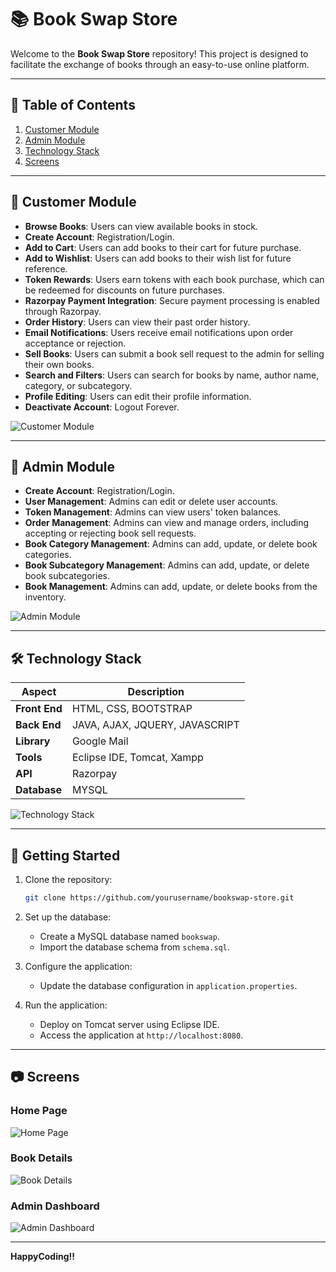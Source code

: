 # 📚 Book Swap Store

Welcome to the **Book Swap Store** repository! This project is designed to facilitate the exchange of books through an easy-to-use online platform.

---

## 📑 Table of Contents

1. [Customer Module](#customer-module)
2. [Admin Module](#admin-module)
3. [Technology Stack](#technology-stack)
4. [Screens](#screens)

---

## 👥 Customer Module

- **Browse Books**: Users can view available books in stock.
- **Create Account**: Registration/Login.
- **Add to Cart**: Users can add books to their cart for future purchase.
- **Add to Wishlist**: Users can add books to their wish list for future reference.
- **Token Rewards**: Users earn tokens with each book purchase, which can be redeemed for discounts on future purchases.
- **Razorpay Payment Integration**: Secure payment processing is enabled through Razorpay.
- **Order History**: Users can view their past order history.
- **Email Notifications**: Users receive email notifications upon order acceptance or rejection.
- **Sell Books**: Users can submit a book sell request to the admin for selling their own books.
- **Search and Filters**: Users can search for books by name, author name, category, or subcategory.
- **Profile Editing**: Users can edit their profile information.
- **Deactivate Account**: Logout Forever.

![Customer Module](https://via.placeholder.com/400x200.png?text=Customer+Module)

---

## 🔧 Admin Module

- **Create Account**: Registration/Login.
- **User Management**: Admins can edit or delete user accounts.
- **Token Management**: Admins can view users' token balances.
- **Order Management**: Admins can view and manage orders, including accepting or rejecting book sell requests.
- **Book Category Management**: Admins can add, update, or delete book categories.
- **Book Subcategory Management**: Admins can add, update, or delete book subcategories.
- **Book Management**: Admins can add, update, or delete books from the inventory.

![Admin Module](https://via.placeholder.com/400x200.png?text=Admin+Module)

---

## 🛠️ Technology Stack

| Aspect             | Description                                    |
|--------------------|------------------------------------------------|
| **Front End**      | HTML, CSS, BOOTSTRAP                           |
| **Back End**       | JAVA, AJAX, JQUERY, JAVASCRIPT                 |
| **Library**        | Google Mail                                    |
| **Tools**          | Eclipse IDE, Tomcat, Xampp                     |
| **API**            | Razorpay                                       |
| **Database**       | MYSQL                                          |

![Technology Stack](https://via.placeholder.com/400x200.png?text=Technology+Stack)

---

## 🚀 Getting Started

1. Clone the repository:
    ```sh
    git clone https://github.com/yourusername/bookswap-store.git
    ```
2. Set up the database:
    - Create a MySQL database named `bookswap`.
    - Import the database schema from `schema.sql`.

3. Configure the application:
    - Update the database configuration in `application.properties`.

4. Run the application:
    - Deploy on Tomcat server using Eclipse IDE.
    - Access the application at `http://localhost:8080`.

---

## 📷 Screens

### Home Page
![Home Page](screenshots/homepage.png)

### Book Details
![Book Details](screenshots/bookdetails.png)

### Admin Dashboard
![Admin Dashboard](screenshots/admindashboard.png)

---

**HappyCoding!!**
